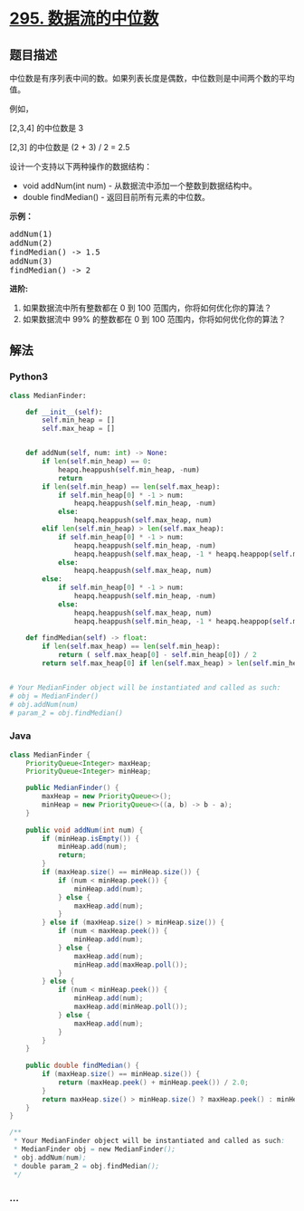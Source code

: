 # [295. 数据流的中位数](https://leetcode-cn.com/problems/find-median-from-data-stream)



## 题目描述

<!-- 这里写题目描述 -->

<p>中位数是有序列表中间的数。如果列表长度是偶数，中位数则是中间两个数的平均值。</p>

<p>例如，</p>

<p>[2,3,4]&nbsp;的中位数是 3</p>

<p>[2,3] 的中位数是 (2 + 3) / 2 = 2.5</p>

<p>设计一个支持以下两种操作的数据结构：</p>

<ul>
	<li>void addNum(int num) - 从数据流中添加一个整数到数据结构中。</li>
	<li>double findMedian() - 返回目前所有元素的中位数。</li>
</ul>

<p><strong>示例：</strong></p>

<pre>addNum(1)
addNum(2)
findMedian() -&gt; 1.5
addNum(3) 
findMedian() -&gt; 2</pre>

<p><strong>进阶:</strong></p>

<ol>
	<li>如果数据流中所有整数都在 0 到 100 范围内，你将如何优化你的算法？</li>
	<li>如果数据流中 99% 的整数都在 0 到 100 范围内，你将如何优化你的算法？</li>
</ol>


## 解法

<!-- 这里可写通用的实现逻辑 -->

<!-- tabs:start -->

### **Python3**

<!-- 这里可写当前语言的特殊实现逻辑 -->

```python
class MedianFinder:

    def __init__(self):
        self.min_heap = []
        self.max_heap = []


    def addNum(self, num: int) -> None:
        if len(self.min_heap) == 0:
            heapq.heappush(self.min_heap, -num)
            return
        if len(self.min_heap) == len(self.max_heap):
            if self.min_heap[0] * -1 > num:
                heapq.heappush(self.min_heap, -num)
            else:
                heapq.heappush(self.max_heap, num)
        elif len(self.min_heap) > len(self.max_heap):
            if self.min_heap[0] * -1 > num:
                heapq.heappush(self.min_heap, -num)
                heapq.heappush(self.max_heap, -1 * heapq.heappop(self.min_heap))
            else:
                heapq.heappush(self.max_heap, num)
        else:
            if self.min_heap[0] * -1 > num:
                heapq.heappush(self.min_heap, -num)
            else:
                heapq.heappush(self.max_heap, num)
                heapq.heappush(self.min_heap, -1 * heapq.heappop(self.max_heap))
                
    def findMedian(self) -> float:
        if len(self.max_heap) == len(self.min_heap):
            return ( self.max_heap[0] - self.min_heap[0]) / 2
        return self.max_heap[0] if len(self.max_heap) > len(self.min_heap) else -1 * self.min_heap[0]


# Your MedianFinder object will be instantiated and called as such:
# obj = MedianFinder()
# obj.addNum(num)
# param_2 = obj.findMedian()
```

### **Java**

<!-- 这里可写当前语言的特殊实现逻辑 -->

```java
class MedianFinder {
    PriorityQueue<Integer> maxHeap;
    PriorityQueue<Integer> minHeap;

    public MedianFinder() {
        maxHeap = new PriorityQueue<>();
        minHeap = new PriorityQueue<>((a, b) -> b - a);
    }
    
    public void addNum(int num) {
        if (minHeap.isEmpty()) {
            minHeap.add(num);
            return;
        }
        if (maxHeap.size() == minHeap.size()) {
            if (num < minHeap.peek()) {
                minHeap.add(num);
            } else {
                maxHeap.add(num);
            }
        } else if (maxHeap.size() > minHeap.size()) {
            if (num < maxHeap.peek()) {
                minHeap.add(num);
            } else {
                maxHeap.add(num);
                minHeap.add(maxHeap.poll());
            }
        } else {
            if (num < minHeap.peek()) {
                minHeap.add(num);
                maxHeap.add(minHeap.poll());
            } else {
                maxHeap.add(num);
            }
        }
    }
    
    public double findMedian() {
        if (maxHeap.size() == minHeap.size()) {
            return (maxHeap.peek() + minHeap.peek()) / 2.0;
        }
        return maxHeap.size() > minHeap.size() ? maxHeap.peek() : minHeap.peek();
    }
}

/**
 * Your MedianFinder object will be instantiated and called as such:
 * MedianFinder obj = new MedianFinder();
 * obj.addNum(num);
 * double param_2 = obj.findMedian();
 */
```

### **...**

```

```

<!-- tabs:end -->
